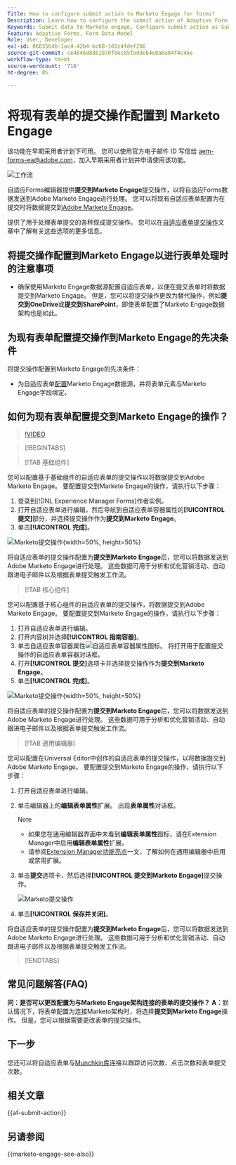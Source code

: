 ```yaml
---
Title: How to configure submit action to Marketo Engage for forms?
Description: Learn how to configure the submit action of Adaptive Form to send data to Marketo Engage.
Keywords: Submit data to Marketo engage, Configure submit action as Submit to Marketo Engage
Feature: Adaptive Forms, Form Data Model
Role: User, Developer
exl-id: 0683564b-1ac4-42b4-bc08-101c4fdef286
source-git-commit: ce4646d8db1870f8ec85faddeb4e0a6a04f4c46e
workflow-type: tm+mt
source-wordcount: '716'
ht-degree: 8%

---
```


# 将现有表单的提交操作配置到 Marketo Engage

<span class="preview">该功能在早期采用者计划下可用。 您可以使用官方电子邮件 ID 写信给 aem-forms-ea@adobe.com，加入早期采用者计划并申请使用该功能。</span>

![工作流](/help/forms/assets/workflow-marketo-3.png)

自适应Forms编辑器提供&#x200B;**提交到Marketo Engage**&#x200B;提交操作，以将自适应Forms数据发送到Adobe Marketo Engage进行处理。 您可以将现有自适应表单配置为在提交时将数据提交到[Adobe Marketo Engage](https://experienceleague.adobe.com/zh-hans/docs/marketo/using/home)。

提供了用于处理表单提交的各种现成提交操作。 您可以在[自适应表单提交操作](/help/forms/configure-submit-actions-core-components.md)文章中了解有关这些选项的更多信息。

## 将提交操作配置到Marketo Engage以进行表单处理时的注意事项

* 确保使用Marketo Engage数据源配置自适应表单，以便在提交表单时将数据提交到Marketo Engage。 但是，您可以将提交操作更改为替代操作，例如&#x200B;**提交到OneDrive**&#x200B;或&#x200B;**提交到SharePoint**，即使表单配置了Marketo Engage数据架构也是如此。

## 为现有表单配置提交操作到Marketo Engage的先决条件

将提交操作配置到Marketo Engage的先决条件：

* 为自适应表单[配置](/help/forms/use-marketo-engage-data-source-in-form.md)Marketo Engage数据源，并将表单元素与Marketo Engage字段绑定。

## 如何为现有表单配置提交到Marketo Engage的操作？

>[!VIDEO](https://video.tv.adobe.com/v/3442866/submit-action-marketo-engage-marketo-aem-aem-forms-engage)

>[!BEGINTABS]

>[!TAB 基础组件]

您可以配置基于基础组件的自适应表单的提交操作以将数据提交到Adobe Marketo Engage。 要配置提交到Marketo Engage的操作，请执行以下步骤：

1. 登录到[!DNL Experience Manager Forms]作者实例。
1. 打开自适应表单进行编辑，然后导航到自适应表单容器属性的&#x200B;**[!UICONTROL 提交]**&#x200B;部分，并选择提交操作作为&#x200B;**提交到Marketo Engage**。
1. 单击&#x200B;**[!UICONTROL 完成]**。

![Marketo提交操作](/help/forms/assets/marketo-engage-submit-action-af.png){width=50%, height=50%}

将自适应表单的提交操作配置为&#x200B;**提交到Marketo Engage**&#x200B;后，您可以将数据发送到Adobe Marketo Engage进行处理。 这些数据可用于分析和优化营销活动、自动跟进电子邮件以及根据表单提交触发工作流。

>[!TAB 核心组件]

您可以配置基于核心组件的自适应表单的提交操作，将数据提交到Adobe Marketo Engage。 要配置提交到Marketo Engage的操作，请执行以下步骤：

1. 打开自适应表单进行编辑。
1. 打开内容树并选择&#x200B;**[!UICONTROL 指南容器]**。
1. 单击自适应表单容器属性![自适应表单容器属性](/help/forms/assets/configure-icon.svg)图标。 将打开用于配置提交操作的自适应表单容器对话框。
1. 打开&#x200B;**[!UICONTROL 提交]**&#x200B;选项卡并选择提交操作作为&#x200B;**提交到Marketo Engage**。
1. 单击&#x200B;**[!UICONTROL 完成]**。

![Marketo提交操作](/help/forms/assets/marketo-engage-submit-action.png){width=50%, height=50%}

将自适应表单的提交操作配置为&#x200B;**提交到Marketo Engage**&#x200B;后，您可以将数据发送到Adobe Marketo Engage进行处理。 这些数据可用于分析和优化营销活动、自动跟进电子邮件以及根据表单提交触发工作流。

>[!TAB 通用编辑器]

您可以配置在Universal Editor中创作的自适应表单的提交操作，以将数据提交到Adobe Marketo Engage。 要配置提交到Marketo Engage的操作，请执行以下步骤：

1. 打开自适应表单进行编辑。
1. 单击编辑器上的&#x200B;**编辑表单属性**&#x200B;扩展。
出现&#x200B;**表单属性**&#x200B;对话框。

   >[!NOTE]
   >
   > * 如果您在通用编辑器界面中未看到&#x200B;**编辑表单属性**&#x200B;图标，请在Extension Manager中启用&#x200B;**编辑表单属性**&#x200B;扩展。
   > * 请参阅[Extension Manager功能亮点](https://developer.adobe.com/uix/docs/extension-manager/feature-highlights/#enablingdisabling-extensions)一文，了解如何在通用编辑器中启用或禁用扩展。

1. 单击&#x200B;**提交**&#x200B;选项卡，然后选择&#x200B;**[!UICONTROL 提交到Marketo Engage]**&#x200B;提交操作。

   ![Marketo提交操作](/help/forms/assets/marketo-engage-submit-action-ue.png)

1. 单击&#x200B;**[!UICONTROL 保存并关闭]**。

将自适应表单的提交操作配置为&#x200B;**提交到Marketo Engage**&#x200B;后，您可以将数据发送到Adobe Marketo Engage进行处理。 这些数据可用于分析和优化营销活动、自动跟进电子邮件以及根据表单提交触发工作流。

>[!ENDTABS]

## 常见问题解答(FAQ)

**问：是否可以更改配置为与Marketo Engage架构连接的表单的提交操作？**
**A：**&#x200B;默认情况下，将表单配置为连接Marketo架构时，将选择&#x200B;**提交到Marketo Engage**&#x200B;操作。 但是，您可以根据需要更改表单的提交操作。

## 下一步

您还可以将自适应表单与[Munchkin库](https://experienceleague.adobe.com/zh-hans/docs/marketo/using/product-docs/administration/setup/munchkin)连接以跟踪访问次数、点击次数和表单提交次数。

## 相关文章

{{af-submit-action}}

## 另请参阅

{{marketo-engage-see-also}}
